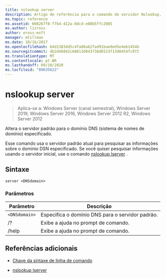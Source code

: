 ```yaml
---
title: nslookup server
description: Artigo de referência para o comando do servidor Nslookup, que altera o servidor padrão para o domínio DNS (sistema de nomes de domínio) especificado.
ms.topic: reference
ms.assetid: 608267f8-f7b4-412a-8dcd-e08b5ffc2085
ms.author: lizross
author: eross-msft
manager: mtillman
ms.date: 10/16/2017
ms.openlocfilehash: 64d1383dd5c4fa86a62fad91bae0ed5e4eb1454b
ms.sourcegitcommit: db2d46842c68813d043738d6523f13d8454fc972
ms.translationtype: MT
ms.contentlocale: pt-BR
ms.lasthandoff: 09/10/2020
ms.locfileid: "89635622"
---
```

# <a name="nslookup-server"></a>nslookup server

> Aplica-se a: Windows Server (canal semestral), Windows Server 2019, Windows Server 2016, Windows Server 2012 R2, Windows Server 2012

Altera o servidor padrão para o domínio DNS (sistema de nomes de domínio) especificado.

Esse comando usa o servidor padrão atual para pesquisar as informações sobre o domínio DSN especificado. Se você quiser pesquisar informações usando o servidor inicial, use o comando [nslookup lserver](nslookup-lserver.md) .

## <a name="syntax"></a>Sintaxe

```
server <DNSdomain>
```

### <a name="parameters"></a>Parâmetros

| Parâmetro | Descrição |
| --------- | ----------- |
| `<DNSdomain>` | Especifica o domínio DNS para o servidor padrão. |
| /? | Exibe a ajuda no prompt de comando. |
| /help | Exibe a ajuda no prompt de comando. |

## <a name="additional-references"></a>Referências adicionais

- [Chave da sintaxe de linha de comando](command-line-syntax-key.md)

- [nslookup lserver](nslookup-lserver.md)
